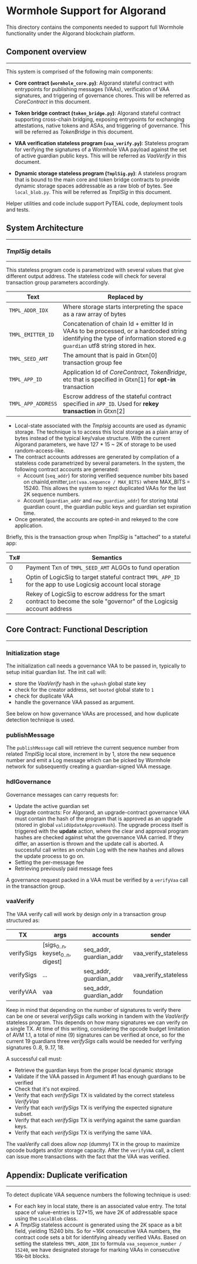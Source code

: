 Wormhole Support for Algorand
=============================

This directory contains the components needed to support full Wormhole functionality under the Algorand blockchain platform.

## Component overview
---------------------

This system is comprised of the following main components:

* **Core contract (`wormhole_core.py`)**: Algorand stateful contract with entrypoints for publishing messages (VAAs), verification of VAA signatures, and triggering of governance chores. This will be referred as _CoreContract_ in this document.

* **Token bridge contract (`token_bridge.py`)**: Algorand stateful contract supporting cross-chain bridging, exposing entrypoints for exchanging  attestations, native tokens and ASAs, and triggering of governance. This will be referred as _TokenBridge_ in this document.

* **VAA verification stateless program (`vaa_verify.py`)**:  Stateless program for verifying the signatures of a Wormhole VAA payload against the set of  active guardian public keys. This will be referred as _VaaVerify_ in this document.

* **Dynamic storage stateless program (`TmplSig.py`)**: A stateless program that is bound to the main core and token bridge contracts to provide dynamic storage spaces addressable as a raw blob of bytes.  See `local_blob.py`.  This will be referred as _TmplSig_ in this document. 

Helper utilities and code include support PyTEAL code,  deployment tools and tests.

## System Architecture
----------------------

### _TmplSig_ details
--------------------

This stateless program code is parametrized with several values that give different output address.  The stateless code will check for several transaction group parameters accordingly.

|Text  |Replaced by |
|------|------------|
|`TMPL_ADDR_IDX`| Where storage starts interpreting the space as a raw array of bytes |
|`TMPL_EMITTER_ID` | Concatenation of chain Id + emitter Id in VAAs to be processed, or a hardcoded string identifying the type of information stored e.g    `guardian` utf8 string stored in hex. |
|`TMPL_SEED_AMT` | The amount that is paid in Gtxn[0] transaction group fee | 
|`TMPL_APP_ID` | Application Id of _CoreContract_, _TokenBridge_, etc that is specified in Gtxn[1] for **opt-in** transaction |
|`TMPL_APP_ADDRESS`| Escrow address of the stateful contract specified in `APP_ID`. Used for **rekey transaction** in Gtxn[2]| 


* Local-state associated with the _Tmplsig_ accounts are used as dynamic storage. The technique is to access this local storage as a plain array of bytes instead of the typical key/value structure.  With the current Algorand parameters, we have 127 * 15 ~ 2K of storage to be used random-access-like.
* The contract accounts addresses are generated by compilation of a stateless code parametrized by several parameters. In the system, the following contract accounts are generated:
    * Account (`seq_addr`) for storing verified sequence number bits based on chainId,emitter,`int(vaa.sequence / MAX_BITS)` where MAX_BITS = 15240.  This allows the system to reject duplicated VAAs for the last 2K sequence numbers.
    * Account (`guardian_addr` and `new_guardian_addr`) for storing total guardian count , the guardian public keys and guardian set expiration time.
* Once generated, the accounts are opted-in and rekeyed to the core application.

Briefly, this is the transaction group when _TmplSig_ is "attached"  to a stateful app:

|Tx#| Semantics |
|-|-|
|0 | Payment Txn of `TMPL_SEED_AMT` ALGOs to fund operation |
|1 | Optin of LogicSig to target stateful contract `TMPL_APP_ID` for the app to use Logicsig account local storage |
|2 | Rekey of LogicSig to escrow address for the smart contract to become the sole "governor" of the Logicsig account address |


## Core Contract: Functional Description
----------------------------------------
### Initialization stage
The initialization call needs a governance VAA to be passed in, typically to setup initial guardian list. The init call will: 
* store the _VaaVerify_ hash in the `vphash` global state key
* check for the creator address, set `booted` global state to `1`
* check for duplicate VAA
* handle the governance VAA passed as argument.

See below on how governance VAAs are processed, and how duplicate detection technique is used.

### publishMessage

The `publishMessage` call will retrieve the current sequence number from related _TmplSig_ local store, increment in by 1, store the new sequence number  and emit a Log message which can be picked by Wormhole network for subsequently creating  a guardian-signed VAA message.

### hdlGovernance

Governance messages can carry requests for:

* Update the active guardian set
* Upgrade contracts: For Algorand, an upgrade-contract governance VAA must contain the hash of the program that is approved as an upgrade (stored in global `validUpdateApproveHash`).  The upgrade process itself is triggered with the **update** action, where the clear and approval program hashes are checked against what the governance VAA carried.  If they differ, an assertion is thrown and the update call is aborted.  A successful call writes an onchain Log with the new hashes and allows the update process to go on.  
* Setting the per-message fee
* Retrieving previously paid message fees

A governance request packed in a VAA must be verified by a `verifyVaa` call in the transaction group.

### vaaVerify

The VAA verify call will work by design *only* in a transaction group structured as:

| TX    | args                                                    | accounts                | sender               |
| ---------- | ------------------------------------------------------- | ----------------------- | -------------------- |
| verifySigs | [sigs<sub>0..n</sub>, keyset<sub>0..n</sub>, digest]    | seq_addr, guardian_addr     | vaa_verify_stateless |
| verifySigs    | ...    |  seq_addr, guardian_addr   | vaa_verify_stateless 
| verifyVAA | vaa | seq_addr, guardian_addr | foundation |

Keep in mind that depending on the number of signatures to verify there can be one or several _verifySigs_ calls working in tandem with the _VaaVerify_ stateless program. This depends on how many signatures we can verify on a single TX.  At time of this writing, considering the opcode budget limitation of AVM 1.1, a total of nine (9) signatures can be verified at once, so for the current 19 guardians three _verifySigs_ calls would be needed for verifying signatures 0..8, 9..17, 18.  

A successful call must:

* Retrieve the guardian keys from the proper local dynamic storage
* Validate if the VAA passed in Argument #1 has enough guardians to be verified
* Check that it's not expired.
* Verify that each _verifySigs_ TX is validated by the correct stateless _VerifyVaa_
* Verify that each _verifySigs_ TX is verifying the expected signature subset.
* Verify that each _verifySigs_ TX is verifying against the same guardian keys.
* Verify that each _verifySigs_ TX is verifying the same VAA.

The vaaVerify call does allow *nop* (dummy) TX  in the group to maximize opcode budgets and/or storage capacity. After the `verifyVAA` call, a client can issue more transactions with the fact that the VAA was verified.
 
## Appendix:  Duplicate verification
------------------------------------
To detect duplicate VAA sequence numbers the following technique is used:

* For each key in local state, there is an associated value entry. The total space of value-entries is 127*15, we have 2K of addressable space using the `LocalBlob` class. 
* A _TmplSig_ stateless account is generated using the 2K space as a bit field, yielding 15240 bits. So for  ~16K consecutive VAA numbers, the contract code sets a bit for identifying already verified VAAs.  Based on setting the stateless `TMPL_ADDR_IDX` to formula `vaa_sequence_number / 15240`, we have designated storage for marking VAAs in consecutive 16k-bit blocks.
